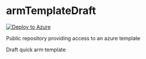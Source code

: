 # armTemplateDraft

[![Deploy to Azure](http://azuredeploy.net/deploybutton.png)](https://azuredeploy.net/?repository=https://github.com/soapdish/armTemplateDraft.git)

Public repository providing access to an azure template

Draft quick arm template 
